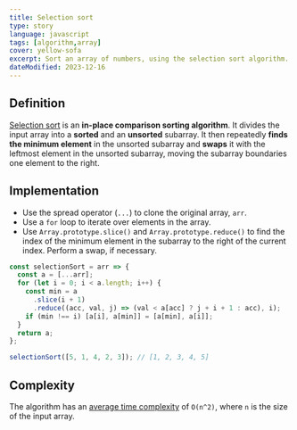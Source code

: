 ```yaml
---
title: Selection sort
type: story
language: javascript
tags: [algorithm,array]
cover: yellow-sofa
excerpt: Sort an array of numbers, using the selection sort algorithm.
dateModified: 2023-12-16
---
```


## Definition

[Selection sort](https://en.wikipedia.org/wiki/Selection_sort) is an **in-place comparison sorting algorithm**. It divides the input array into a **sorted** and an **unsorted** subarray. It then repeatedly **finds the minimum element** in the unsorted subarray and **swaps** it with the leftmost element in the unsorted subarray, moving the subarray boundaries one element to the right.

## Implementation

- Use the spread operator (`...`) to clone the original array, `arr`.
- Use a `for` loop to iterate over elements in the array.
- Use `Array.prototype.slice()` and `Array.prototype.reduce()` to find the index of the minimum element in the subarray to the right of the current index. Perform a swap, if necessary.

```js
const selectionSort = arr => {
  const a = [...arr];
  for (let i = 0; i < a.length; i++) {
    const min = a
      .slice(i + 1)
      .reduce((acc, val, j) => (val < a[acc] ? j + i + 1 : acc), i);
    if (min !== i) [a[i], a[min]] = [a[min], a[i]];
  }
  return a;
};

selectionSort([5, 1, 4, 2, 3]); // [1, 2, 3, 4, 5]
```

## Complexity

The algorithm has an [average time complexity](/js/s/big-o-cheatsheet#array-sorting-algorithms) of `O(n^2)`, where `n` is the size of the input array.
